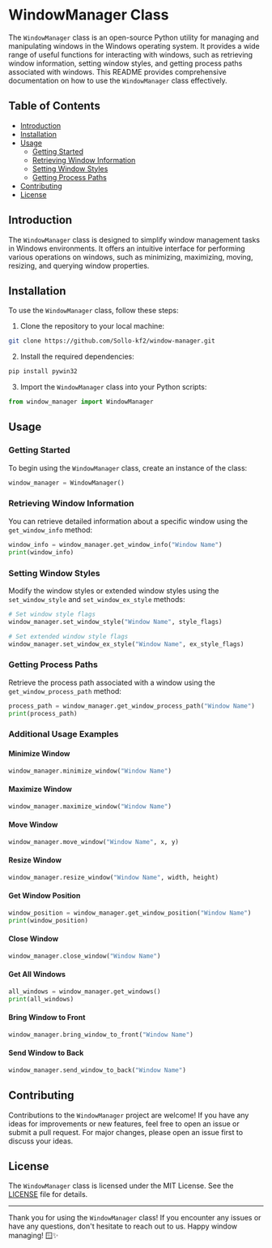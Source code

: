 # WindowManager Class

The `WindowManager` class is an open-source Python utility for managing and manipulating windows in the Windows operating system. It provides a wide range of useful functions for interacting with windows, such as retrieving window information, setting window styles, and getting process paths associated with windows. This README provides comprehensive documentation on how to use the `WindowManager` class effectively.

## Table of Contents

- [Introduction](#introduction)
- [Installation](#installation)
- [Usage](#usage)
  - [Getting Started](#getting-started)
  - [Retrieving Window Information](#retrieving-window-information)
  - [Setting Window Styles](#setting-window-styles)
  - [Getting Process Paths](#getting-process-paths)
- [Contributing](#contributing)
- [License](#license)

## Introduction

The `WindowManager` class is designed to simplify window management tasks in Windows environments. It offers an intuitive interface for performing various operations on windows, such as minimizing, maximizing, moving, resizing, and querying window properties.

## Installation

To use the `WindowManager` class, follow these steps:

1. Clone the repository to your local machine:

```bash
git clone https://github.com/Sollo-kf2/window-manager.git
```

2. Install the required dependencies:

```bash
pip install pywin32
```

3. Import the `WindowManager` class into your Python scripts:

```python
from window_manager import WindowManager
```

## Usage

### Getting Started

To begin using the `WindowManager` class, create an instance of the class:

```python
window_manager = WindowManager()
```

### Retrieving Window Information

You can retrieve detailed information about a specific window using the `get_window_info` method:

```python
window_info = window_manager.get_window_info("Window Name")
print(window_info)
```

### Setting Window Styles

Modify the window styles or extended window styles using the `set_window_style` and `set_window_ex_style` methods:

```python
# Set window style flags
window_manager.set_window_style("Window Name", style_flags)

# Set extended window style flags
window_manager.set_window_ex_style("Window Name", ex_style_flags)
```

### Getting Process Paths

Retrieve the process path associated with a window using the `get_window_process_path` method:

```python
process_path = window_manager.get_window_process_path("Window Name")
print(process_path)
```

### Additional Usage Examples

#### Minimize Window

```python
window_manager.minimize_window("Window Name")
```

#### Maximize Window

```python
window_manager.maximize_window("Window Name")
```

#### Move Window

```python
window_manager.move_window("Window Name", x, y)
```

#### Resize Window

```python
window_manager.resize_window("Window Name", width, height)
```

#### Get Window Position

```python
window_position = window_manager.get_window_position("Window Name")
print(window_position)
```

#### Close Window

```python
window_manager.close_window("Window Name")
```

#### Get All Windows

```python
all_windows = window_manager.get_windows()
print(all_windows)
```

#### Bring Window to Front

```python
window_manager.bring_window_to_front("Window Name")
```

#### Send Window to Back

```python
window_manager.send_window_to_back("Window Name")
```

## Contributing

Contributions to the `WindowManager` project are welcome! If you have any ideas for improvements or new features, feel free to open an issue or submit a pull request. For major changes, please open an issue first to discuss your ideas.

## License

The `WindowManager` class is licensed under the MIT License. See the [LICENSE](LICENSE) file for details.

---

Thank you for using the `WindowManager` class! If you encounter any issues or have any questions, don't hesitate to reach out to us. Happy window managing! 🪟✨
